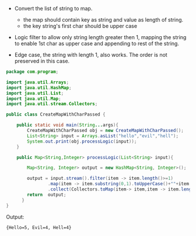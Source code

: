 - Convert the list of string to map.
  - the map should contain key as string and value as length of string.
  - the key string's first char should be upper case
  
- Logic filter to allow only string length greater then 1, mapping the string to enable 1st char as upper case and appending to rest of the string.
- Edge case, the string with length 1, also works. The order is not preserved in this case.
  
```java
package com.program;

import java.util.Arrays;
import java.util.HashMap;
import java.util.List;
import java.util.Map;
import java.util.stream.Collectors;

public class CreateMapWithCharPassed {

    public static void main(String...args){
        CreateMapWithCharPassed obj = new CreateMapWithCharPassed();
        List<String> input = Arrays.asList("hello","evil","hell");
        System.out.print(obj.processLogic(input));
    }

    public Map<String,Integer> processLogic(List<String> input){

        Map<String, Integer> output = new HashMap<String, Integer>();

        output = input.stream().filter(item -> item.length()>=1)
                .map(item -> item.substring(0,1).toUpperCase()+""+item.substring(1,item.length()))
                .collect(Collectors.toMap(item-> item,item -> item.length()));
        return  output;
      }
}
```

Output:
```
{Hello=5, Evil=4, Hell=4}

```
